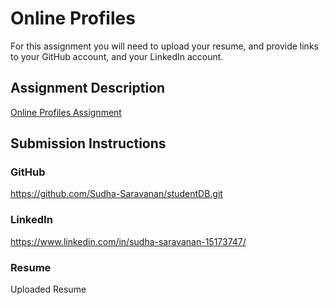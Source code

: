 # Online Profiles
For this assignment you will need to upload your resume, and provide links to your GitHub account, and your LinkedIn account.

## Assignment Description
[Online Profiles Assignment](https://education.launchcode.org/liftoff/assignments/online-profiles/)

## Submission Instructions

### GitHub
https://github.com/Sudha-Saravanan/studentDB.git

### LinkedIn
https://www.linkedin.com/in/sudha-saravanan-15173747/

### Resume
Uploaded Resume
